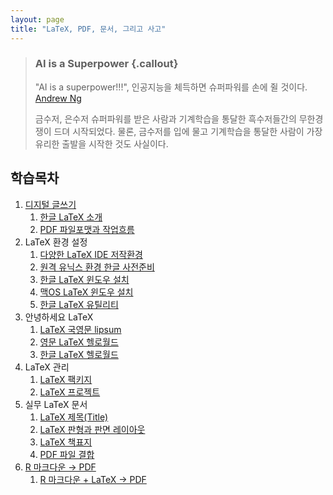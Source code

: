 ```yaml
---
layout: page
title: "LaTeX, PDF, 문서, 그리고 사고"
---
```


> ### AI is a Superpower {.callout}
>
> "AI is a superpower!!!", 인공지능을 체득하면 슈퍼파워를 손에 쥘 것이다. [Andrew Ng](https://twitter.com/andrewyng/status/728986380638916609)
>
> 금수저, 은수저 슈퍼파워를 받은 사람과 기계학습을 통달한 흑수저들간의 무한경쟁이 드뎌 시작되었다. 물론, 
> 금수저를 입에 물고 기계학습을 통달한 사람이 가장 유리한 출발을 시작한 것도 사실이다.


## 학습목차 


1. [디지털 글쓰기](latex-writing.html)
    1. [한글 LaTeX 소개](latex-intro.html)
    1. [PDF 파일포맷과 작업흐름](latex-workflow.html)
1. LaTeX 환경 설정
    1. [다양한 LaTeX IDE 저작환경](latex-environment.html)
    1. [원격 유닉스 환경 한글 사전준비](latex-remote.html)
    1. [한글 LaTeX 윈도우 설치](latex-install-windows.html)
    1. [맥OS LaTeX 윈도우 설치](latex-install-mac.html)    
    1. [한글 LaTeX 유틸리티](latex-utils.html)
1. 안녕하세요 LaTeX    
    1. [LaTeX 국영문 lipsum](latex-lipsum.html)
    1. [영문 LaTeX 헬로월드](latex-english-helloworld.html)
    1. [한글 LaTeX 헬로월드](latex-korean-helloworld.html)
1. LaTeX 관리
    1. [LaTeX 팩키지](latex-packages.html)
    1. [LaTeX 프로젝트](latex-project.html)
1. 실무 LaTeX 문서
    1. [LaTeX 제목(Title)](latex-title.html)
    1. [LaTeX 판형과 판면 레이아웃](latex-layout.html)
    1. [LaTeX 책표지](latex-frontmatter.html)
    1. [PDF 파일 결합](latex-merge-pdf.html)
1. [R 마크다운 &rarr; PDF](latex-rmarkdown.html)
    1. [R 마크다운 + LaTeX &rarr; PDF](latex-rmarkdown-latex.html)
